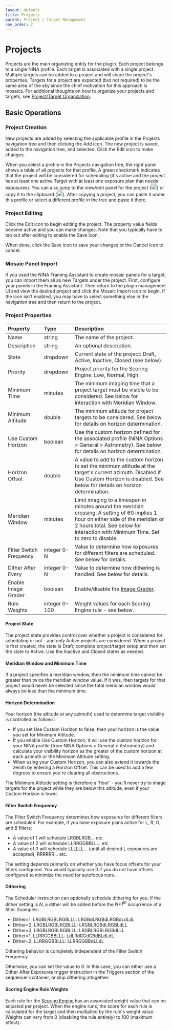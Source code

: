 ```yaml
---
layout: default
title: Projects
parent: Project / Target Management
nav_order: 2
---
```


# Projects
Projects are the main organizing entity for the plugin.  Each project belongs to a single NINA profile.  Each target is associated with a single project.  Multiple targets can be added to a project and will share the project's properties.  Targets for a project are expected (but not required) to be the same area of the sky since the chief motivation for this approach is mosaics.  For additional thoughts on how to organize your projects and targets, see [Project/Target Organization](organization.html).

## Basic Operations

### Project Creation

New projects are added by selecting the applicable profile in the Projects navigation tree and then clicking the Add icon.  The new project is saved, added to the navigation tree, and selected.  Click the Edit icon to make changes.

When you select a profile in the Projects navigation tree, the right panel shows a table of all projects for that profile.  A green checkmark indicates that the project will be considered for scheduling (it's active and the project has at least one active Target with at least one exposure plan that needs exposures).  You can also jump to the view/edit panel for the project (<img src="../assets/images/settings-icon.png" width="18" height="18">) or copy it to the clipboard (<img src="../assets/images/copy-icon.png" width="18" height="18">).  After copying a project, you can paste it under this profile or select a different profile in the tree and paste it there.

### Project Editing

Click the Edit icon to begin editing the project.  The property value fields become active and you can make changes.  Note that you typically have to tab out after editing to enable the Save icon.

When done, click the Save icon to save your changes or the Cancel icon to cancel.

### Mosaic Panel Import
If you used the NINA Framing Assistant to create mosaic panels for a target, you can import them all as new Targets under the project.  First, configure your panels in the Framing Assistant.  Then return to the plugin management UI and view the desired project and click the Mosaic Import icon to begin.  If the icon isn't enabled, you may have to select something else in the navigation tree and then return to the project.

### Project Properties

|Property|Type|Description|
|:--|:--|:--|
|Name|string|The name of the project.|
|Description|string|An optional description.|
|State|dropdown|Current state of the project: Draft, Active, Inactive, Closed (see below).|
|Priority|dropdown|Project priority for the Scoring Engine: Low, Normal, High.|
|Minimum Time|minutes|The minimum imaging time that a project target must be visible to be considered.  See below for interaction with Meridian Window.|
|Minimum Altitude|double|The minimum altitude for project targets to be considered.  See below for details on horizon determination.|
|Use Custom Horizon|boolean|Use the custom horizon defined for the associated profile (NINA Options > General > Astrometry).  See below for details on horizon determination.|
|Horizon Offset|double|A value to add to the custom horizon to set the minimum altitude at the target's current azimuth.  Disabled if Use Custom Horizon is disabled.  See below for details on horizon determination.|
|Meridian Window|minutes|Limit imaging to a timespan in minutes around the meridian crossing.  A setting of 60 implies 1 hour on either side of the meridian or 2 hours total.  See below for interaction with Minimum Time.  Set to zero to disable.|
|Filter Switch Frequency|integer 0-N|Value to determine how exposures for different filters are scheduled.  See below for details.|
|Dither After Every|integer 0-N|Value to determine how dithering is handled.  See below for details.|
|Enable Image Grader|boolean|Enable/disable the [Image Grader](../post-acquisition/image-grader.html).|
|Rule Weights|integer 0-100|Weight values for each Scoring Engine rule - see below.|

#### Project State

The project state provides control over whether a project is considered for scheduling or not - and only Active projects are considered.  When a project is first created, the state is Draft; complete project/target setup and then set the state to Active.  Use the Inactive and Closed states as needed.

#### Meridian Window and Minimum Time
If a project specifies a meridian window, then the minimum time cannot be greater than twice the meridian window value.  If it was, then targets for that project would never be selected since the total meridian window would always be less than the minimum time.

#### Horizon Determination

Your horizon (the altitude at any azimuth) used to determine target visibility is controlled as follows:
* If you set Use Custom Horizon to false, then your horizon is the value you set for Minimum Altitude.
* If you enable Use Custom Horizon, it will use the custom horizon for your NINA profile (from NINA Options > General > Astrometry) and calculate your visibility horizon as the greater of the custom horizon at each azimuth _or_ the Minimum Altitude setting.
* When using your Custom Horizon, you can also extend it towards the zenith by entering a Horizon Offset.  This can be used to add a few  degrees to ensure you're clearing all obstructions.

The Minimum Altitude setting is therefore a 'floor' - you'll never try to image targets for the project while they are below this altitude, even if your Custom Horizon is lower.

#### Filter Switch Frequency

The Filter Switch Frequency determines how exposures for different filters are scheduled.  For example, if you have exposure plans active for L, R, G, and B filters:
* A value of 1 will schedule LRGBLRGB... etc
* A value of 2 will schedule LLRRGGBBLL... etc
* A value of 0 will schedule LLLLLL... (until all desired L exposures are accepted), RRRRRR... etc.

The setting depends primarily on whether you have focus offsets for your filters configured.  You would typically use 0 if you do not have offsets configured to minimize the need for autofocus runs.

#### Dithering

The Scheduler instruction can optionally schedule dithering for you.  If the dither setting is _N_, a dither will be added before the _N+1<sup>th</sup>_ occurrence of a filter.  Examples:
* Dither=1, LRGBLRGBLRGBLLL: LRGBdLRGBdLRGBdLdLdL
* Dither=2, LRGBLRGBLRGBLLL: LRGBLRGBdLRGBLdLL
* Dither=3, LRGBLRGBLRGBLLL: LRGBLRGBLRGBdLLL
* Dither=1, LLRRGGBBLLL: LdLRdRGdGBdBLdLdL
* Dither=2, LLRRGGBBLLL: LLRRGGBBdLLdL

Dithering behavior is completely independent of the Filter Switch Frequency.

Otherwise, you can set the value to 0.  In this case, you can either use a Dither After Exposures trigger instruction in the Triggers section of the sequencer container, or skip dithering altogether.

#### Scoring Engine Rule Weights

Each rule for the [Scoring Engine](../concepts/planning-engine.html#scoring-engine-1) has an associated weight value that can be adjusted per project.  When the engine runs, the score for each rule is calculated for the target and then multiplied by the rule's weight value.  Weights can vary from 0 (disabling the rule entirely) to 100 (maximum effect).
